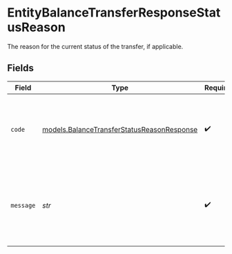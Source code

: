# EntityBalanceTransferResponseStatusReason

The reason for the current status of the transfer, if applicable.


## Fields

| Field                                                                                          | Type                                                                                           | Required                                                                                       | Description                                                                                    | Example                                                                                        |
| ---------------------------------------------------------------------------------------------- | ---------------------------------------------------------------------------------------------- | ---------------------------------------------------------------------------------------------- | ---------------------------------------------------------------------------------------------- | ---------------------------------------------------------------------------------------------- |
| `code`                                                                                         | [models.BalanceTransferStatusReasonResponse](../models/balancetransferstatusreasonresponse.md) | :heavy_check_mark:                                                                             | A machine-readable code that indicates the reason for the transfer's status.                   | insufficient_funds                                                                             |
| `message`                                                                                      | *str*                                                                                          | :heavy_check_mark:                                                                             | A description of the status reason, localized according to the transfer.                       | Insufficient funds in the source balance.                                                      |